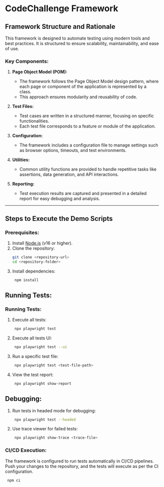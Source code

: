 # CodeChallenge Framework

## Framework Structure and Rationale

This framework is designed to automate testing using modern tools and best practices. It is structured to ensure scalability, maintainability, and ease of use.

### Key Components:

1. **Page Object Model (POM):**
   - The framework follows the Page Object Model design pattern, where each page or component of the application is represented by a class.
   - This approach ensures modularity and reusability of code.

2. **Test Files:**
   - Test cases are written in a structured manner, focusing on specific functionalities.
   - Each test file corresponds to a feature or module of the application.

3. **Configuration:**
   - The framework includes a configuration file to manage settings such as browser options, timeouts, and test environments.

4. **Utilities:**
   - Common utility functions are provided to handle repetitive tasks like assertions, data generation, and API interactions.

5. **Reporting:**
   - Test execution results are captured and presented in a detailed report for easy debugging and analysis.

---

## Steps to Execute the Demo Scripts
### Prerequisites:
1. Install [Node.js](https://nodejs.org/) (v16 or higher).
2. Clone the repository:
   ```bash
   git clone <repository-url>
   cd <repository-folder>
3. Install dependencies:
   ```bash
    npm install

## Running Tests:
### Running Tests:
1. Execute all tests:
   ```bash
    npx playwright test
3. Execute all tests UI:
   ```bash
    npx playwright test --ui
2. Run a specific test file:
   ```bash
    npx playwright test <test-file-path>
4. View the test report:
   ```bash
    npx playwright show-report

## Debugging:
1. Run tests in headed mode for debugging:
   ```bash
    npx playwright test --headed
2. Use trace viewer for failed tests:
   ```bash
    npx playwright show-trace <trace-file>

### CI/CD Execution:
The framework is configured to run tests automatically in CI/CD pipelines. Push your changes to the repository, and the tests will execute as per the CI configuration.
   ```bash
    npm ci

